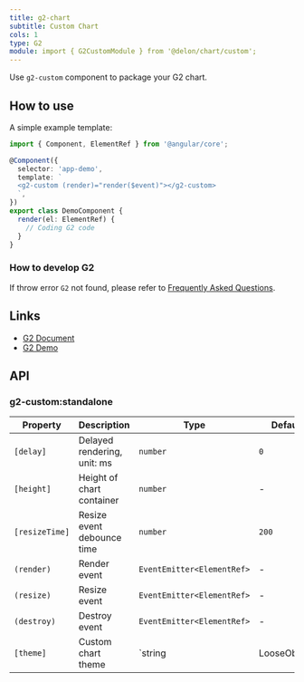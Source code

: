```yaml
---
title: g2-chart
subtitle: Custom Chart
cols: 1
type: G2
module: import { G2CustomModule } from '@delon/chart/custom';
---
```


Use `g2-custom` component to package your G2 chart.

## How to use

A simple example template:

```ts
import { Component, ElementRef } from '@angular/core';

@Component({
  selector: 'app-demo',
  template: `
  <g2-custom (render)="render($event)"></g2-custom>
  `,
})
export class DemoComponent {
  render(el: ElementRef) {
    // Coding G2 code
  }
}
```

### How to develop G2

If throw error `G2` not found, please refer to [Frequently Asked Questions](/chart/faq).

## Links

- [G2 Document](https://www.yuque.com/antv/g2-docs-en)
- [G2 Demo](https://antv.alipay.com/zh-cn/g2/3.x/demo/index.html)

## API

### g2-custom:standalone

| Property | Description | Type | Default |
|----------|-------------|------|---------|
| `[delay]` | Delayed rendering, unit: ms | `number` | `0` |
| `[height]` | Height of chart container | `number` | - |
| `[resizeTime]` | Resize event debounce time | `number` | `200` |
| `(render)` | Render event | `EventEmitter<ElementRef>` | - |
| `(resize)` | Resize event | `EventEmitter<ElementRef>` | - |
| `(destroy)` | Destroy event | `EventEmitter<ElementRef>` | - |
| `[theme]` | Custom chart theme | `string | LooseObject` | - |
